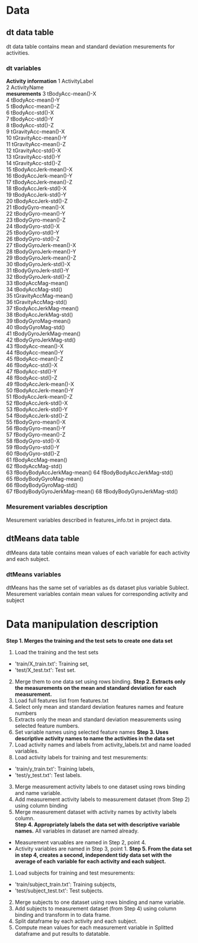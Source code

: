 # Data

## dt data table
dt data table contains mean and standard deviation mesurements for activities.
### dt variables
**Activity information**
 1 ActivityLabel              
 2 ActivityName  
**mesurements**
 3 tBodyAcc-mean()-X          
 4 tBodyAcc-mean()-Y          
 5 tBodyAcc-mean()-Z          
 6 tBodyAcc-std()-X           
 7 tBodyAcc-std()-Y           
 8 tBodyAcc-std()-Z           
 9 tGravityAcc-mean()-X       
10 tGravityAcc-mean()-Y       
11 tGravityAcc-mean()-Z       
12 tGravityAcc-std()-X        
13 tGravityAcc-std()-Y        
14 tGravityAcc-std()-Z        
15 tBodyAccJerk-mean()-X      
16 tBodyAccJerk-mean()-Y      
17 tBodyAccJerk-mean()-Z      
18 tBodyAccJerk-std()-X       
19 tBodyAccJerk-std()-Y       
20 tBodyAccJerk-std()-Z       
21 tBodyGyro-mean()-X         
22 tBodyGyro-mean()-Y         
23 tBodyGyro-mean()-Z         
24 tBodyGyro-std()-X          
25 tBodyGyro-std()-Y          
26 tBodyGyro-std()-Z          
27 tBodyGyroJerk-mean()-X     
28 tBodyGyroJerk-mean()-Y     
29 tBodyGyroJerk-mean()-Z     
30 tBodyGyroJerk-std()-X      
31 tBodyGyroJerk-std()-Y      
32 tBodyGyroJerk-std()-Z      
33 tBodyAccMag-mean()         
34 tBodyAccMag-std()          
35 tGravityAccMag-mean()      
36 tGravityAccMag-std()       
37 tBodyAccJerkMag-mean()     
38 tBodyAccJerkMag-std()      
39 tBodyGyroMag-mean()        
40 tBodyGyroMag-std()         
41 tBodyGyroJerkMag-mean()    
42 tBodyGyroJerkMag-std()     
43 fBodyAcc-mean()-X          
44 fBodyAcc-mean()-Y          
45 fBodyAcc-mean()-Z          
46 fBodyAcc-std()-X           
47 fBodyAcc-std()-Y           
48 fBodyAcc-std()-Z           
49 fBodyAccJerk-mean()-X      
50 fBodyAccJerk-mean()-Y      
51 fBodyAccJerk-mean()-Z      
52 fBodyAccJerk-std()-X       
53 fBodyAccJerk-std()-Y       
54 fBodyAccJerk-std()-Z       
55 fBodyGyro-mean()-X         
56 fBodyGyro-mean()-Y         
57 fBodyGyro-mean()-Z         
58 fBodyGyro-std()-X          
59 fBodyGyro-std()-Y          
60 fBodyGyro-std()-Z          
61 fBodyAccMag-mean()         
62 fBodyAccMag-std()          
63 fBodyBodyAccJerkMag-mean() 
64 fBodyBodyAccJerkMag-std()  
65 fBodyBodyGyroMag-mean()    
66 fBodyBodyGyroMag-std()     
67 fBodyBodyGyroJerkMag-mean()
68 fBodyBodyGyroJerkMag-std() 

### Mesurement variables description
Mesurement variables described in features_info.txt in project data.

## dtMeans data table
dtMeans data table contains mean values of each variable for each activity and each subject.
### dtMeans variables
dtMeans has the same set of variables as ds dataset plus variable Sublect.
Mesurement variables contain mean values for corresponding activity and subject

# Data manipulation description
**Step 1. Merges the training and the test sets to create one data set**
1. Load the training and the test sets
 * 'train/X_train.txt': Training set,
 * 'test/X_test.txt': Test set.
2. Merge them to one data set using rows binding.
**Step 2. Extracts only the measurements on the mean and standard deviation for each measurement.** 
1. Load full features list from features.txt
2. Select only mean and standard deviation features names and feature numbers
3. Extracts only the mean and standard deviation measurements using selected feature numbers.
4. Set variable names using selected feature names
**Step 3. Uses descriptive activity names to name the activities in the data set**
1. Load activity names and labels from activity_labels.txt and name loaded variables.
2. Load activity labels for training and test mesurements: 
 * 'train/y_train.txt': Training labels,
 * 'test/y_test.txt': Test labels.
3. Merge measurement activity labels to one dataset using rows binding and name variable.
4. Add measurement activity labels to measurement dataset (from Step 2) using column binding
5. Merge measurement dataset with activity names by activity labels column.  
**Step 4. Appropriately labels the data set with descriptive variable names.**
All variables in dataset are named already.
* Measurement varuables are named in Step 2, point 4.
* Activity variables are named in Step 3, point 1.
**Step 5. From the data set in step 4, creates a second, independent tidy data set with the average of each variable for each activity and each subject.**
1. Load subjects for training and test mesurements: 
 * 'train/subject_train.txt': Training subjects,
 * 'test/subject_test.txt': Test subjects.
2. Merge subjects to one dataset using rows binding and name variable.
3. Add subjects to measurement dataset (from Step 4) using column binding and transform in to data frame.
4. Split dataframe by each activity and each subject.
5. Compute mean values for each measurement variable in Splitted dataframe and put results to datatable.
